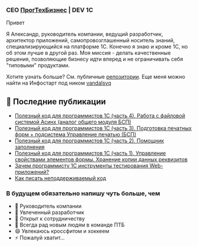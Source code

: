### CEO [ПрогТехБизнес](https://github.com/progtb) | DEV 1C

Привет

Я Александр, руководитель компании, ведущий разработчик, архитектор приложений, самопровозглашенный носитель знаний, специализирующийся на платформе 1С. Конечно я знаю и кроме 1С, но об этом лучше в другой раз. Моя миссия - делать качественные решения, позволяющие бизнесу идти вперед и не ограничивать себя "типовыми" продуктами.

Хотите узнать больше? См. публичные [репозитории](https://github.com/vandalsvq?tab=repositories).
Еще меня можно найти на Инфостарт под ником [vandalsvq](https://infostart.ru/profile/15675/)

## 📝 Последние публикации

* [Полезный код для программистов 1С (часть 4). Работа с файловой системой Асинх (аналог общего модуля БСП)](https://infostart.ru/public/1721262/)
* [Полезный код для программистов 1С (часть 3). Подготовка печатных форм + подсистема Управление печатью (БСП)](https://infostart.ru/public/1617353/)
* [Полезный код для программистов 1С (часть 2). Помощник заполнения](https://infostart.ru/public/846804/)
* [Полезный код для программистов 1С (часть 1). Управление свойствами элементов формы. Хранение копии данных реквизитов](https://infostart.ru/1c/articles/677396/)
* [Зачем программисту 1С инструменты тестирования Web-приложений?](https://infostart.ru/1c/articles/573460/)
* [Как писать неподдерживаемый код](https://infostart.ru/1c/articles/391560/)

### В будущем обязательно напишу чуть больше, чем

- 🔭 Руководитель компании
- 🌱 Увлеченный разработчик
- 👯 Открыт к сотрудничеству
- 💬 Всегда рад новым людям в команде ПТБ
- 😄 Увлекаюсь кроссфитом и хоккеем
- ⚡ Пожалуй хватит...
